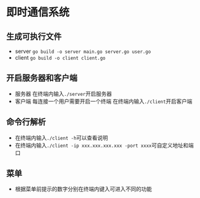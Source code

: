 # 即时通信系统
## 生成可执行文件
- server
`go build -o server main.go server.go user.go`
- client
`go build -o client client.go`
## 开启服务器和客户端
- 服务器
在终端内输入`./server`开启服务器
- 客户端
每连接一个用户需要开启一个终端
在终端内输入`./client`开启客户端
## 命令行解析
- 在终端内输入`./client -h`可以查看说明
- 在终端内输入`./client -ip xxx.xxx.xxx.xxx -port xxxx`可自定义地址和端口
## 菜单
- 根据菜单前提示的数字分别在终端内键入可进入不同的功能
